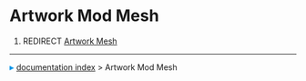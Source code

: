 # Artwork Mod Mesh
1.  REDIRECT [Artwork Mesh](Artwork_Mesh.md)



---
![](images/Right_arrow.png) [documentation index](../README.md) > Artwork Mod Mesh
